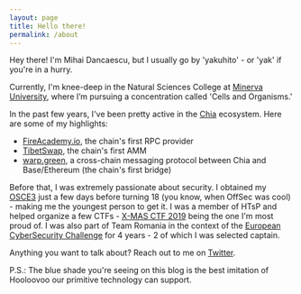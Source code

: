 ```yaml
---
layout: page
title: Hello there!
permalink: /about
---
```


Hey there! I'm Mihai Dancaescu, but I usually go by 'yakuhito' - or 'yak' if you're in a hurry.

Currently, I'm knee-deep in the Natural Sciences College at [Minerva University](https://en.wikipedia.org/wiki/Minerva_University), where I’m pursuing a concentration called 'Cells and Organisms.'

In the past few years, I've been pretty active in the [Chia](https://www.chia.net/) ecosystem. Here are some of my highlights:
- [FireAcademy.io](https://fireacademy.io/), the chain's first RPC provider
- [TibetSwap](https://v2.tibetswap.io/), the chain's first AMM
- [warp.green](https://www.warp.green/), a cross-chain messaging protocol between Chia and Base/Ethereum (the chain's first bridge)

Before that, I was extremely passionate about security. I obtained my [OSCE3](https://www.credly.com/badges/47dd7abe-936c-4f87-809b-cd35a23661e0) just a few days before turning 18 (you know, when OffSec was cool) - making me the youngest person to get it. I was a member of HTsP and helped organize a few CTFs - [X-MAS CTF 2019](https://ctftime.org/event/926) being the one I'm most proud of. I was also part of Team Romania in the context of the [European CyberSecurity Challenge](https://ecsc.eu/) for 4 years - 2 of which I was selected captain.

Anything you want to talk about? Reach out to me on [Twitter](https://twitter.com/yakuh1t0).

P.S.: The blue shade you're seeing on this blog is the best imitation of Hooloovoo our primitive technology can support.